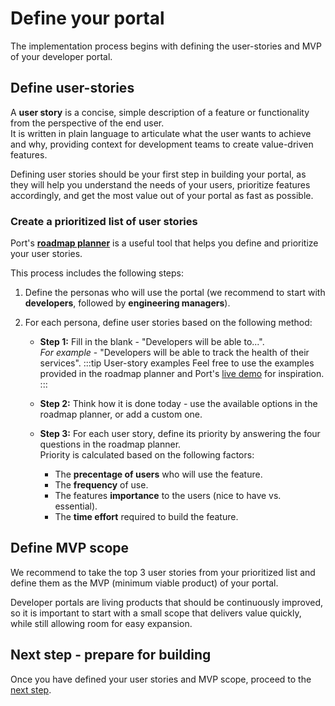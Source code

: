 # Define your portal

The implementation process begins with defining the user-stories and MVP of your developer portal.

## Define user-stories

A **user story** is a concise, simple description of a feature or functionality from the perspective of the end user.  
It is written in plain language to articulate what the user wants to achieve and why, providing context for development teams to create value-driven features.

Defining user stories should be your first step in building your portal, as they will help you understand the needs of your users, prioritize features accordingly, and get the most value out of your portal as fast as possible.

### Create a prioritized list of user stories

Port's [**roadmap planner**](https://www.getport.io/roadmap-planner) is a useful tool that helps you define and prioritize your user stories.

This process includes the following steps:

1. Define the personas who will use the portal (we recommend to start with **developers**, followed by **engineering managers**).

2. For each persona, define user stories based on the following method:
   - **Step 1:** Fill in the blank - "Developers will be able to...".  
    *For example* - "Developers will be able to track the health of their services".
        :::tip User-story examples
        Feel free to use the examples provided in the roadmap planner and Port's [live demo](https://demo.getport.io) for inspiration.
        :::
   
   - **Step 2:** Think how it is done today - use the available options in the roadmap planner, or add a custom one.
  
   - **Step 3:** For each user story, define its priority by answering the four questions in the roadmap planner.  
    Priority is calculated based on the following factors:
     - The **precentage of users** who will use the feature.
     - The **frequency** of use.
     - The features **importance** to the users (nice to have vs. essential).
     - The **time effort** required to build the feature.

## Define MVP scope

We recommend to take the top 3 user stories from your prioritized list and define them as the MVP (minimum viable product) of your portal.  

Developer portals are living products that should be continuously improved, so it is important to start with a small scope that delivers value quickly, while still allowing room for easy expansion.  

## Next step - prepare for building

Once you have defined your user stories and MVP scope, proceed to the [next step](/guides/implementation-guide/plan/prepare-for-building).